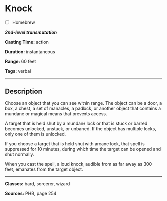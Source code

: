 # Knock

- [ ] Homebrew

***2nd-level transmutation***

**Casting Time:** action

**Duration:** instantaneous

**Range:** 60 feet

**Tags:** verbal

---

## Description
Choose an object that you can see within range.
The object can be a door, a box, a chest, a set of manacles, a padlock, or another object that contains a mundane or magical means that prevents access.

A target that is held shut by a mundane lock or that is stuck or barred becomes unlocked, unstuck, or unbarred.
If the object has multiple locks, only one of them is unlocked.

If you choose a target that is held shut with arcane lock, that spell is suppressed for 10 minutes, during which time the target can be opened and shut normally.

When you cast the spell, a loud knock, audible from as far away as 300 feet, emanates from the target object.

---

**Classes:** bard, sorcerer, wizard

**Sources:** PHB, page 254
